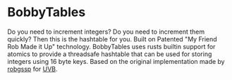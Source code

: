 # BobbyTables
Do you need to increment integers? Do you need to increment them quickly? Then
this is the hashtable for you. Built on Patented "My Friend Rob Made it Up"
technology.  BobbyTables uses rusts builtin support for atomics to provide a
threadsafe hashtable that can be used for storing integers using 16 byte keys.
Based on the original implementation made by [robgssp](https://github.com/robgssp) for [UVB](https://github.com/rossdylan/uvb-server).
